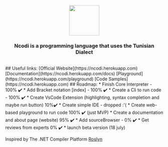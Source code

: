 <h1 align="center">
  <img src="https://github.com/azizamari/Ncodi/blob/0c25d9232d3cd601e3fcac9cac83a97be168658d/icon-05.png" width="96px"/>
</h1>
<h3 align="center"><Under Construction> Ncodi is a programming language that uses the Tunisian Dialect</h3><br>
## Useful links:
[Official Website](https://ncodi.herokuapp.com)
[Documentation](https://ncodi.herokuapp.com/docs)
[Playground](https://ncodi.herokuapp.com/playground)
[Code Samples](https://ncodi.herokuapp.com)
## Roadmap:
* Finish Core Interpreter - 100% ✔️
* Add Bracket notation [index] - 100% ✔️
* Create a Cli to run code - 100% ✔️
* Create VsCode Extension (highlighting, syntax completion and maybe run button) 10%✔️
* Create simple IDE - dropped :'( 
* Create web-based playground to run code 100% ✔️ (just MVP)
* Create a documentation and about page (website) 95% ✔️
* Add sourceBrowser - 0% ✔️
* Get reviews from experts 0% ✔️
* launch beta version (18 july)

Inspired by The .NET Compiler Platform [Roslyn](https://github.com/dotnet/roslyn)
